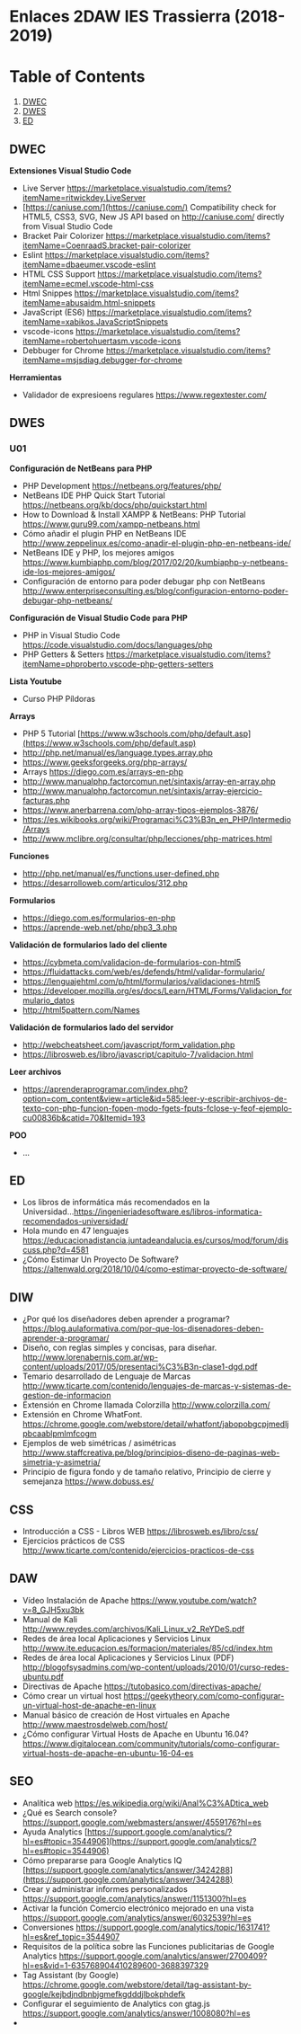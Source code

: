 # Enlaces 2DAW IES Trassierra (2018-2019)

# Table of Contents
1. [DWEC](#dwec)
2. [DWES](#dwes)
3. [ED](#ed)

## DWEC

**Extensiones Visual Studio Code**
- Live Server https://marketplace.visualstudio.com/items?itemName=ritwickdey.LiveServer
- [https://caniuse.com/](https://caniuse.com/) Compatibility check for HTML5, CSS3, SVG, New JS API based on http://caniuse.com/ directly from Visual Studio Code
- Bracket Pair Colorizer https://marketplace.visualstudio.com/items?itemName=CoenraadS.bracket-pair-colorizer
- Eslint https://marketplace.visualstudio.com/items?itemName=dbaeumer.vscode-eslint
- HTML CSS Support https://marketplace.visualstudio.com/items?itemName=ecmel.vscode-html-css
- Html Snippes https://marketplace.visualstudio.com/items?itemName=abusaidm.html-snippets 
- JavaScript (ES6) https://marketplace.visualstudio.com/items?itemName=xabikos.JavaScriptSnippets
- vscode-icons https://marketplace.visualstudio.com/items?itemName=robertohuertasm.vscode-icons
- Debbuger for Chrome https://marketplace.visualstudio.com/items?itemName=msjsdiag.debugger-for-chrome

**Herramientas**
- Validador de expresioens regulares https://www.regextester.com/

## DWES

### U01

**Configuración de NetBeans para PHP**

- PHP Development https://netbeans.org/features/php/
- NetBeans IDE PHP Quick Start Tutorial https://netbeans.org/kb/docs/php/quickstart.html
- How to Download & Install XAMPP & NetBeans: PHP Tutorial https://www.guru99.com/xampp-netbeans.html
- Cómo añadir el plugin PHP en NetBeans IDE  http://www.zeppelinux.es/como-anadir-el-plugin-php-en-netbeans-ide/
- NetBeans IDE y PHP, los mejores amigos https://www.kumbiaphp.com/blog/2017/02/20/kumbiaphp-y-netbeans-ide-los-mejores-amigos/
- Configuración de entorno para poder debugar php con NetBeans http://www.enterpriseconsulting.es/blog/configuracion-entorno-poder-debugar-php-netbeans/

**Configuración de Visual Studio Code para PHP**
- PHP in Visual Studio Code https://code.visualstudio.com/docs/languages/php
- PHP Getters & Setters https://marketplace.visualstudio.com/items?itemName=phproberto.vscode-php-getters-setters

**Lista Youtube**

- Curso PHP Píldoras

**Arrays**
- PHP 5 Tutorial [https://www.w3schools.com/php/default.asp](https://www.w3schools.com/php/default.asp)
- http://php.net/manual/es/language.types.array.php
- https://www.geeksforgeeks.org/php-arrays/
- Arrays https://diego.com.es/arrays-en-php
- http://www.manualphp.factorcomun.net/sintaxis/array-en-array.php
- http://www.manualphp.factorcomun.net/sintaxis/array-ejercicio-facturas.php
- https://www.anerbarrena.com/php-array-tipos-ejemplos-3876/
- https://es.wikibooks.org/wiki/Programaci%C3%B3n_en_PHP/Intermedio/Arrays
- http://www.mclibre.org/consultar/php/lecciones/php-matrices.html

**Funciones**
- http://php.net/manual/es/functions.user-defined.php
- https://desarrolloweb.com/articulos/312.php

**Formularios**
- https://diego.com.es/formularios-en-php
- https://aprende-web.net/php/php3_3.php

**Validación de formularios lado del cliente**
- https://cybmeta.com/validacion-de-formularios-con-html5
- https://fluidattacks.com/web/es/defends/html/validar-formulario/
- https://lenguajehtml.com/p/html/formularios/validaciones-html5
- https://developer.mozilla.org/es/docs/Learn/HTML/Forms/Validacion_formulario_datos
- http://html5pattern.com/Names

**Validación de formularios lado del servidor**
- http://webcheatsheet.com/javascript/form_validation.php
- https://librosweb.es/libro/javascript/capitulo-7/validacion.html

**Leer archivos**
- https://aprenderaprogramar.com/index.php?option=com_content&view=article&id=585:leer-y-escribir-archivos-de-texto-con-php-funcion-fopen-modo-fgets-fputs-fclose-y-feof-ejemplo-cu00836b&catid=70&Itemid=193

**POO**
- ...

## ED
- Los libros de informática más recomendados en la Universidad...https://ingenieriadesoftware.es/libros-informatica-recomendados-universidad/
- Hola mundo en 47 lenguajes https://educacionadistancia.juntadeandalucia.es/cursos/mod/forum/discuss.php?d=4581
- ¿Cómo Estimar Un Proyecto De Software? https://altenwald.org/2018/10/04/como-estimar-proyecto-de-software/

## DIW
- ¿Por qué los diseñadores deben aprender a programar? https://blog.aulaformativa.com/por-que-los-disenadores-deben-aprender-a-programar/
-  Diseño, con reglas simples y concisas, para diseñar. http://www.lorenabernis.com.ar/wp-content/uploads/2017/05/presentaci%C3%B3n-clase1-dgd.pdf
- Temario desarrollado de Lenguaje de Marcas http://www.ticarte.com/contenido/lenguajes-de-marcas-y-sistemas-de-gestion-de-informacion
- Extensión en Chrome llamada Colorzilla http://www.colorzilla.com/
- Extensión en Chrome WhatFont. https://chrome.google.com/webstore/detail/whatfont/jabopobgcpjmedljpbcaablpmlmfcogm
- Ejemplos de web simétricas / asimétricas http://www.staffcreativa.pe/blog/principios-diseno-de-paginas-web-simetria-y-asimetria/
- Principio de figura fondo y de tamaño relativo, Principio de cierre y semejanza https://www.dobuss.es/

## CSS
- Introducción a CSS - Libros WEB https://librosweb.es/libro/css/
- Ejercicios prácticos de CSS http://www.ticarte.com/contenido/ejercicios-practicos-de-css

## DAW
- Vídeo Instalación de Apache https://www.youtube.com/watch?v=8_GJH5xu3bk
- Manual de Kali http://www.reydes.com/archivos/Kali_Linux_v2_ReYDeS.pdf
- Redes de área local Aplicaciones y Servicios Linux http://www.ite.educacion.es/formacion/materiales/85/cd/index.htm
- Redes de área local Aplicaciones y Servicios Linux (PDF)  http://blogofsysadmins.com/wp-content/uploads/2010/01/curso-redes-ubuntu.pdf
- Directivas de Apache https://tutobasico.com/directivas-apache/
- Cómo crear un virtual host https://geekytheory.com/como-configurar-un-virtual-host-de-apache-en-linux
- Manual básico de creación de Host virtuales en Apache http://www.maestrosdelweb.com/host/
- ¿Cómo configurar Virtual Hosts de Apache en Ubuntu 16.04? https://www.digitalocean.com/community/tutorials/como-configurar-virtual-hosts-de-apache-en-ubuntu-16-04-es

## SEO
- Analítica web https://es.wikipedia.org/wiki/Anal%C3%ADtica_web
- ¿Qué es Search console? https://support.google.com/webmasters/answer/4559176?hl=es
- Ayuda Analytics [https://support.google.com/analytics/?hl=es#topic=3544906](https://support.google.com/analytics/?hl=es#topic=3544906)
- Cómo prepararse para Google Analytics IQ [https://support.google.com/analytics/answer/3424288](https://support.google.com/analytics/answer/3424288)
- Crear y administrar informes personalizados https://support.google.com/analytics/answer/1151300?hl=es
- Activar la función Comercio electrónico mejorado en una vista https://support.google.com/analytics/answer/6032539?hl=es
- Conversiones https://support.google.com/analytics/topic/1631741?hl=es&ref_topic=3544907
- Requisitos de la política sobre las Funciones publicitarias de Google Analytics https://support.google.com/analytics/answer/2700409?hl=es&vid=1-635768904410289600-3688397329
- Tag Assistant (by Google) https://chrome.google.com/webstore/detail/tag-assistant-by-google/kejbdjndbnbjgmefkgdddjlbokphdefk
- Configurar el seguimiento de Analytics con gtag.js https://support.google.com/analytics/answer/1008080?hl=es
- 
